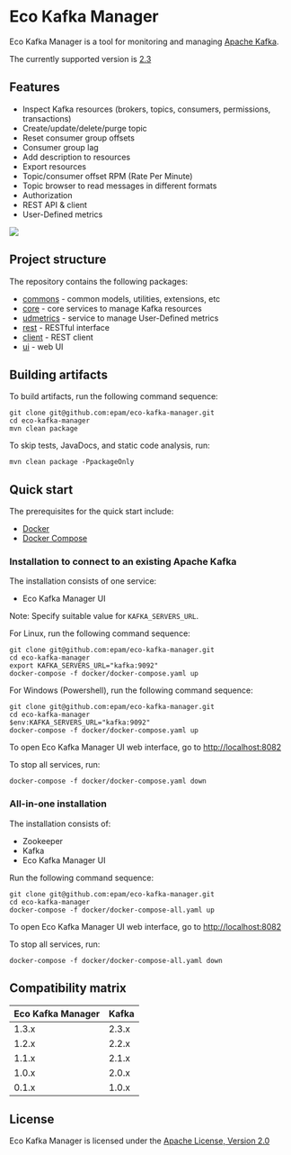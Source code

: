 # Eco Kafka Manager

Eco Kafka Manager is a tool for monitoring and managing [Apache Kafka](https://kafka.apache.org/).

The currently supported version is [2.3](https://kafka.apache.org/23/documentation.html)

## Features

* Inspect Kafka resources (brokers, topics, consumers, permissions, transactions)
* Create/update/delete/purge topic
* Reset consumer group offsets
* Consumer group lag
* Add description to resources
* Export resources
* Topic/consumer offset RPM (Rate Per Minute)
* Topic browser to read messages in different formats
* Authorization
* REST API & client
* User-Defined metrics

![](km.gif)

## Project structure

The repository contains the following packages:
* [commons](/commons) - common models, utilities, extensions, etc
* [core](/core) - core services to manage Kafka resources
* [udmetrics](/udmetrics) - service to manage User-Defined metrics
* [rest](/rest) - RESTful interface
* [client](/client) - REST client
* [ui](/ui) - web UI

## Building artifacts
To build artifacts, run the following command sequence:
```
git clone git@github.com:epam/eco-kafka-manager.git
cd eco-kafka-manager
mvn clean package
```
To skip tests, JavaDocs, and static code analysis, run:
```
mvn clean package -PpackageOnly
```

## Quick start

The prerequisites for the quick start include:
* [Docker](https://www.docker.com/get-started)
* [Docker Compose](https://docs.docker.com/compose/install/)

### Installation to connect to an existing Apache Kafka

The installation consists of one service:
* Eco Kafka Manager UI

Note: Specify suitable value for `KAFKA_SERVERS_URL`.

For Linux, run the following command sequence:
```
git clone git@github.com:epam/eco-kafka-manager.git
cd eco-kafka-manager
export KAFKA_SERVERS_URL="kafka:9092"
docker-compose -f docker/docker-compose.yaml up
```

For Windows (Powershell), run the following command sequence:
```
git clone git@github.com:epam/eco-kafka-manager.git
cd eco-kafka-manager
$env:KAFKA_SERVERS_URL="kafka:9092"
docker-compose -f docker/docker-compose.yaml up
```

To open Eco Kafka Manager UI web interface, go to [http://localhost:8082](http://localhost:8082)

To stop all services, run:
```
docker-compose -f docker/docker-compose.yaml down
```

### All-in-one installation

The installation consists of:
* Zookeeper
* Kafka
* Eco Kafka Manager UI

Run the following command sequence:
```
git clone git@github.com:epam/eco-kafka-manager.git
cd eco-kafka-manager
docker-compose -f docker/docker-compose-all.yaml up
```

To open Eco Kafka Manager UI web interface, go to [http://localhost:8082](http://localhost:8082)

To stop all services, run:
```
docker-compose -f docker/docker-compose-all.yaml down
```

## Compatibility matrix

Eco Kafka Manager | Kafka
---  | --- 
1.3.x | 2.3.x
1.2.x | 2.2.x
1.1.x | 2.1.x
1.0.x | 2.0.x
0.1.x | 1.0.x

## License

Eco Kafka Manager is licensed under the [Apache License, Version 2.0](https://www.apache.org/licenses/LICENSE-2.0)
